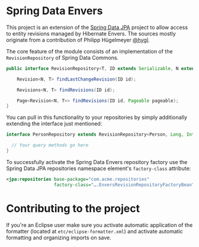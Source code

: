 # Spring Data Envers #

This project is an extension of the [Spring Data JPA](http://github.com/SpringSource/spring-data-jpa) project to allow access to entity revisions managed by Hibernate Envers. The sources mostly originate from a contribution of Philipp Hügelmeyer [@hygl](https://github.com/hygl).

The core feature of the module consists of an implementation of the `RevisionRepository` of Spring Data Commons.

```java
public interface RevisionRepository<T, ID extends Serializable, N extends Number & Comparable<N>> {

	Revision<N, T> findLastChangeRevision(ID id);

	Revisions<N, T> findRevisions(ID id);

	Page<Revision<N, T>> findRevisions(ID id, Pageable pageable);
}
```

You can pull in this functionality to your repositories by simply additionally extending the interface just mentioned:


```java
interface PersonRepository extends RevisionRepository<Person, Long, Integer>, CrudRepository<Person, Long> {

  // Your query methods go here
}
```

To successfully activate the Spring Data Envers repository factory use the Spring Data JPA repositories namespace element's `factory-class` attribute:

```xml
<jpa:repositories base-package="com.acme.repositories"
                  factory-class="….EnversRevisionRepositoryFactoryBean" />
```

# Contributing to the project

If you're an Eclipse user make sure you activate automatic application of the formatter (located at `etc/eclipse-formatter.xml`) and activate automatic formatting and organizing imports on save.
